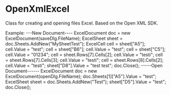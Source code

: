 # OpenXmlExcel
Class for creating and opening files Excel. Based on the Open XML SDK.

Example:
---New Document----
ExcelDocument doc = new ExcelDocument(saveDlg.FileName);
ExcelSheet sheet = doc.Sheets.AddNew("MySheetTest");
ExcelCell cell = sheet["A5"];
cell.Value = "test";
cell = sheet["B6"];
cell.Value = "test";
cell = sheet["C5"];
cell.Value = "01234";
cell = sheet.Rows[7].Cells[2];
cell.Value = "testi";
cell = sheet.Rows[7].Cells[3];
cell.Value = "testi";
cell = sheet.Rows[8].Cells[2];
cell.Value = "testi";
sheet["D8"].Value = "test test";
doc.Close();
-----Open Document------
ExcelDocument doc = new ExcelDocument(openDlg.FileName);
doc.Sheets[1]["A5"].Value = "test";
ExcelSheet sheet = doc.Sheets.AddNew("Test");
sheet["D5"].Value = "test";
doc.Close();
